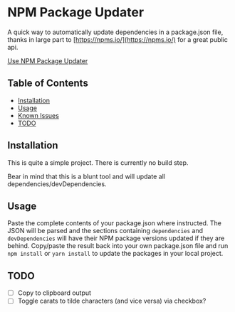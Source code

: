 # NPM Package Updater

A quick way to automatically update dependencies in a package.json file, thanks in large part to [https://npms.io/](https://npms.io/) for a great public api.

[Use NPM Package Updater](https://freemagee.github.io/npm-package-updater/)

## Table of Contents

- [Installation](#installation)
- [Usage](#usage)
- [Known Issues](#issues)
- [TODO](#todo)

## Installation

This is quite a simple project. There is currently no build step.

Bear in mind that this is a blunt tool and will update all dependencies/devDependencies.

## Usage

Paste the complete contents of your package.json where instructed. The JSON will be parsed and the sections containing `dependencies` and `devDependencies` will have their NPM package versions updated if they are behind. Copy/paste the result back into your own package.json file and run `npm install` or `yarn install` to update the packages in your local project.

## TODO

- [ ] Copy to clipboard output
- [ ] Toggle carats to tilde characters (and vice versa) via checkbox?
